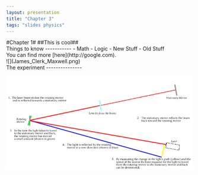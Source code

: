 ```yaml
---
layout: presentation
title: "Chapter 3"
tags: "slides physics"
---
```


<section>
#Chapter 1#
##This is cool##
</section>
<section>
Things to know
-----------
- Math
- Logic
- New Stuff
- Old Stuff
</section>
<section>
You can find more [here](http://google.com).
</section>
<section>
![](James_Clerk_Maxwell.png)
</section>
<section>
The experiment
---------------

![](Speed_of_light.PNG)
</section>